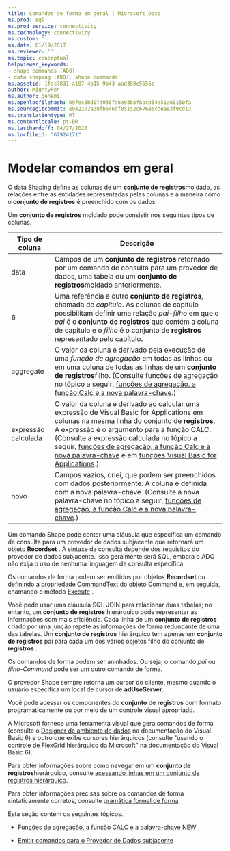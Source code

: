 ```yaml
---
title: Comandos de forma em geral | Microsoft Docs
ms.prod: sql
ms.prod_service: connectivity
ms.technology: connectivity
ms.custom: ''
ms.date: 01/19/2017
ms.reviewer: ''
ms.topic: conceptual
helpviewer_keywords:
- shape commands [ADO]
- data shaping [ADO], shape commands
ms.assetid: 1fac7831-a187-4b15-9b43-aad380c5556c
author: MightyPen
ms.author: genemi
ms.openlocfilehash: 09fec8bd07d036fd6a93b8f6bcb54a51a68150fa
ms.sourcegitcommit: e042272a38fb646df05152c676e5cbeae3f9cd13
ms.translationtype: MT
ms.contentlocale: pt-BR
ms.lasthandoff: 04/27/2020
ms.locfileid: "67924171"
---
```

# <a name="shape-commands-in-general"></a>Modelar comandos em geral
O data Shaping define as colunas de um **conjunto de registros**moldado, as relações entre as entidades representadas pelas colunas e a maneira como o **conjunto de registros** é preenchido com os dados.  
  
 Um **conjunto de registros** moldado pode consistir nos seguintes tipos de colunas.  
  
|Tipo de coluna|Descrição|  
|-----------------|-----------------|  
|data|Campos de um **conjunto de registros** retornado por um comando de consulta para um provedor de dados, uma tabela ou um **conjunto de registros**moldado anteriormente.|  
|6|Uma referência a outro **conjunto de registros**, chamada de *capítulo*. As colunas de capítulo possibilitam definir uma relação *pai-filho* em que o *pai* é o **conjunto de registros** que contém a coluna de capítulo e o *filho* é o conjunto de **registros** representado pelo capítulo.|  
|aggregate|O valor da coluna é derivado pela execução de uma *função de agregação* em todas as linhas ou em uma coluna de todas as linhas de um **conjunto de registros**filho. (Consulte funções de agregação no tópico a seguir, [funções de agregação, a função Calc e a nova palavra-chave](../../../ado/guide/data/aggregate-functions-the-calc-function-and-the-new-keyword.md).)|  
|expressão calculada|O valor da coluna é derivado ao calcular uma expressão de Visual Basic for Applications em colunas na mesma linha do conjunto de **registros**. A expressão é o argumento para a função CALC. (Consulte a expressão calculada no tópico a seguir, [funções de agregação, a função Calc e a nova palavra-chave](../../../ado/guide/data/aggregate-functions-the-calc-function-and-the-new-keyword.md) e em [funções Visual Basic for Applications](../../../ado/guide/data/visual-basic-for-applications-functions.md).)|  
|novo|Campos vazios, criei, que podem ser preenchidos com dados posteriormente. A coluna é definida com a nova palavra-chave. (Consulte a nova palavra-chave no tópico a seguir, [funções de agregação, a função Calc e a nova palavra-chave](../../../ado/guide/data/aggregate-functions-the-calc-function-and-the-new-keyword.md).)|  
  
 Um comando Shape pode conter uma cláusula que especifica um comando de consulta para um provedor de dados subjacente que retornará um objeto **Recordset** . A sintaxe da consulta depende dos requisitos do provedor de dados subjacente. Isso geralmente será SQL, embora o ADO não exija o uso de nenhuma linguagem de consulta específica.  
  
 Os comandos de forma podem ser emitidos por objetos **Recordset** ou definindo a propriedade [CommandText](../../../ado/reference/ado-api/commandtext-property-ado.md) do objeto [Command](../../../ado/reference/ado-api/command-object-ado.md) e, em seguida, chamando o método [Execute](../../../ado/reference/ado-api/execute-method-ado-command.md) .  
  
 Você pode usar uma cláusula SQL JOIN para relacionar duas tabelas; no entanto, um **conjunto de registros** hierárquico pode representar as informações com mais eficiência. Cada linha de um **conjunto de registros** criado por uma junção repete as informações de forma redundante de uma das tabelas. Um **conjunto de registros** hierárquico tem apenas um **conjunto de registros** pai para cada um dos vários objetos filho do conjunto de **registros** .  
  
 Os comandos de forma podem ser aninhados. Ou seja, o comando *pai* ou *filho-Command* pode ser um outro comando de forma.  
  
 O provedor Shape sempre retorna um cursor do cliente, mesmo quando o usuário especifica um local de cursor de **adUseServer**.  
  
 Você pode acessar os componentes do **conjunto** de **registros** com formato programaticamente ou por meio de um controle visual apropriado.  
  
 A Microsoft fornece uma ferramenta visual que gera comandos de forma (consulte o [Designer de ambiente de dados](https://go.microsoft.com/fwlink/?LinkId=5689) na documentação do Visual Basic 6) e outro que exibe cursores hierárquicos (consulte "usando o controle de FlexGrid hierárquico da Microsoft" na documentação do Visual Basic 6).  
  
 Para obter informações sobre como navegar em um **conjunto de registros**hierárquico, consulte [acessando linhas em um conjunto de registros hierárquico](../../../ado/guide/data/accessing-rows-in-a-hierarchical-recordset.md).  
  
 Para obter informações precisas sobre os comandos de forma sintaticamente corretos, consulte [gramática formal de forma](../../../ado/guide/data/formal-shape-grammar.md).  
  
 Esta seção contém os seguintes tópicos.  
  
-   [Funções de agregação, a função CALC e a palavra-chave NEW](../../../ado/guide/data/aggregate-functions-the-calc-function-and-the-new-keyword.md)  
  
-   [Emitir comandos para o Provedor de Dados subjacente](../../../ado/guide/data/issuing-commands-to-the-underlying-data-provider.md)
